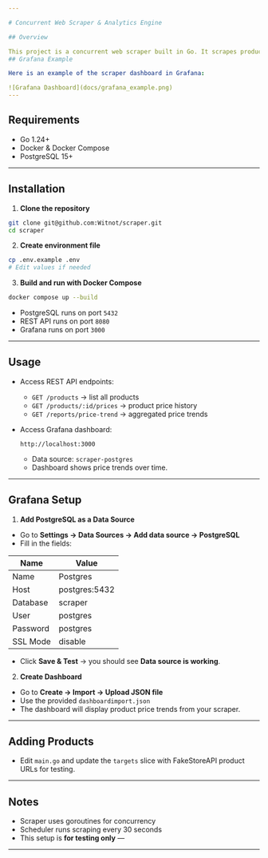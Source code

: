 ```yaml
---

# Concurrent Web Scraper & Analytics Engine

## Overview

This project is a concurrent web scraper built in Go. It scrapes product prices from **FakeStoreAPI** (testing), stores data in PostgreSQL, and provides a REST API. Price trends can be visualized using Grafana.
## Grafana Example

Here is an example of the scraper dashboard in Grafana:

![Grafana Dashboard](docs/grafana_example.png)
---
```


## Requirements

* Go 1.24+
* Docker & Docker Compose
* PostgreSQL 15+

---

## Installation

1. **Clone the repository**

```bash
git clone git@github.com:Witnot/scraper.git
cd scraper
```

2. **Create environment file**

```bash
cp .env.example .env
# Edit values if needed
```

3. **Build and run with Docker Compose**

```bash
docker compose up --build
```

* PostgreSQL runs on port `5432`
* REST API runs on port `8080`
* Grafana runs on port `3000`

---

## Usage

* Access REST API endpoints:

  * `GET /products` → list all products
  * `GET /products/:id/prices` → product price history
  * `GET /reports/price-trend` → aggregated price trends

* Access Grafana dashboard:

  ```
  http://localhost:3000
  ```

  * Data source: `scraper-postgres`
  * Dashboard shows price trends over time.
---

## Grafana Setup

1. **Add PostgreSQL as a Data Source**

* Go to **Settings → Data Sources → Add data source → PostgreSQL**
* Fill in the fields:

| Name     | Value         |
| -------- | ------------- |
| Name     | Postgres      |
| Host     | postgres:5432 |
| Database | scraper       |
| User     | postgres      |
| Password | postgres      |
| SSL Mode | disable       |

* Click **Save & Test** → you should see **Data source is working**.

2. **Create Dashboard**

* Go to **Create → Import → Upload JSON file**
* Use the provided `dashboardimport.json`
* The dashboard will display product price trends from your scraper.

---


## Adding Products

* Edit `main.go` and update the `targets` slice with FakeStoreAPI product URLs for testing.

---

## Notes

* Scraper uses goroutines for concurrency
* Scheduler runs scraping every 30 seconds
* This setup is **for testing only** —

---


